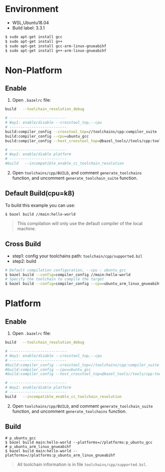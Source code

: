 # Environment

- WSL,Ubuntu18.04
- Build label: 3.3.1

```bash
$ sudo apt-get install gcc
$ sudo apt-get install g++
$ sudo apt-get install gcc-arm-linux-gnueabihf
$ sudo apt-get install g++-arm-linux-gnueabihf
```

# Non-Platform

## Enable

1. Open `.bazelrc` file:

```bash
build   --toolchain_resolution_debug

# --------------------------
# Way1: enable/disable --crosstool_top,--cpu
# --------------------------
build:compiler_config --crosstool_top=//toolchains/cpp:compiler_suite
build:compiler_config --cpu=ubuntu_gcc
build:compiler_config --host_crosstool_top=@bazel_tools//tools/cpp:toolchain

# --------------------------
# Way2: enable/diable platform
# --------------------------
#build   --incompatible_enable_cc_toolchain_resolution
```

2. Open `toolchains/cpp/BUILD`, and comment `generate_toolchains` function, and uncomment `generate_toolchain_suite` function.

## Default Build(cpu=k8)

To build this example you can use:

```
$ bazel build //main:hello-world
```

> This compilation will only use the default compiler of the local machine.

## Cross Build

- step1: config your toolchains path: `toolchain/cpp/supported.bzl`
- step2: build

```bash
# Default compilation configuration, --cpu : ubuntu_gcc
$ bazel build --config=compiler_config //main:hello-world
# Specify the toolchain to compile the target
$ bazel build --config=compiler_config --cpu=ubuntu_arm_linux_gnueabihf //main:hello-world
```

# Platform

## Enable

1. Open `.bazelrc` file:

```bash
build   --toolchain_resolution_debug

# --------------------------
# Way1: enable/disable --crosstool_top,--cpu
# --------------------------
#build:compiler_config --crosstool_top=//toolchains/cpp:compiler_suite
#build:compiler_config --cpu=ubuntu_gcc
#build:compiler_config --host_crosstool_top=@bazel_tools//tools/cpp:toolchain

# --------------------------
# Way2: enable/diable platform
# --------------------------
build   --incompatible_enable_cc_toolchain_resolution
```

2. Open `toolchains/cpp/BUILD`, and comment `generate_toolchain_suite` function, and uncomment `generate_toolchains` function.

## Build

```
# p_ubuntu_gcc
$ bazel build main:hello-world --platforms=//platforms:p_ubuntu_gcc
# p_ubuntu_arm_linux_gnueabihf
$ bazel build main:hello-world --platforms=//platforms:p_ubuntu_arm_linux_gnueabihf
```

> All toolchain information is in file `toolchains/cpp/supported.bzl`.
